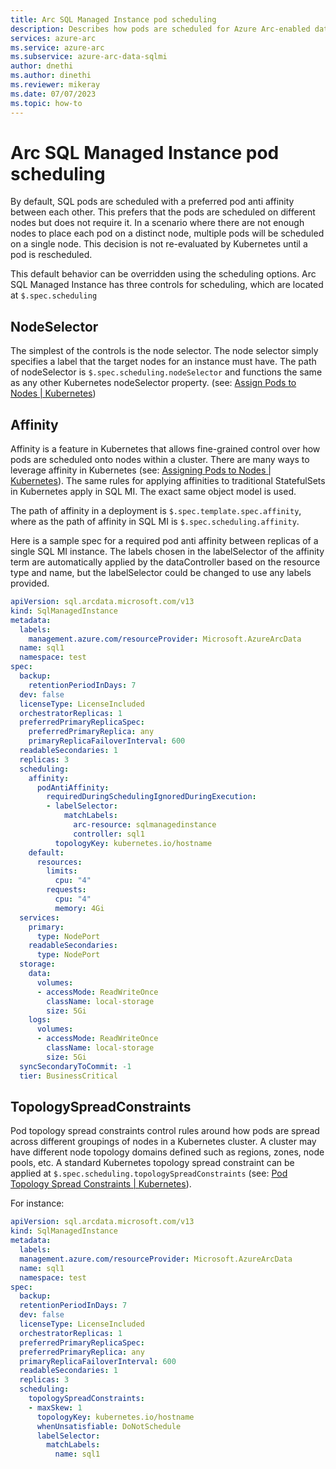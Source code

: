 ```yaml
---
title: Arc SQL Managed Instance pod scheduling
description: Describes how pods are scheduled for Azure Arc-enabled data services, and how you may configure them.
services: azure-arc
ms.service: azure-arc
ms.subservice: azure-arc-data-sqlmi
author: dnethi
ms.author: dinethi
ms.reviewer: mikeray
ms.date: 07/07/2023
ms.topic: how-to
---
```


# Arc SQL Managed Instance pod scheduling

By default, SQL pods are scheduled with a preferred pod anti affinity between each other. This prefers that the pods are scheduled on different nodes but does not require it. In a scenario where there are not enough nodes to place each pod on a distinct node, multiple pods will be scheduled on a single node. This decision is not re-evaluated by Kubernetes until a pod is rescheduled.

This default behavior can be overridden using the scheduling options. Arc SQL Managed Instance has three controls for scheduling, which are located at `$.spec.scheduling`

## NodeSelector

The simplest of the controls is the node selector. The node selector simply specifies a label that the target nodes for an instance must have. The path of nodeSelector is `$.spec.scheduling.nodeSelector` and functions the same as any other Kubernetes nodeSelector property. (see: [Assign Pods to Nodes | Kubernetes](https://kubernetes.io/docs/tasks/configure-pod-container/assign-pods-nodes/#create-a-pod-that-gets-scheduled-to-your-chosen-node))

## Affinity

Affinity is a feature in Kubernetes that allows fine-grained control over how pods are scheduled onto nodes within a cluster. There are many ways to leverage affinity in Kubernetes (see: [Assigning Pods to Nodes | Kubernetes](https://kubernetes.io/docs/concepts/scheduling-eviction/assign-pod-node/#affinity-and-anti-affinity)). The same rules for applying affinities to traditional StatefulSets in Kubernetes apply in SQL MI. The exact same object model is used.



The path of affinity in a deployment is `$.spec.template.spec.affinity`, where as the path of affinity in SQL MI is `$.spec.scheduling.affinity`.

Here is a sample spec for a required pod anti affinity between replicas of a single SQL MI instance. The labels chosen in the labelSelector of the affinity term are automatically applied by the dataController based on the resource type and name, but the labelSelector could be changed to use any labels provided.


```yaml
apiVersion: sql.arcdata.microsoft.com/v13
kind: SqlManagedInstance
metadata:
  labels:
    management.azure.com/resourceProvider: Microsoft.AzureArcData
  name: sql1
  namespace: test
spec:
  backup:
    retentionPeriodInDays: 7
  dev: false
  licenseType: LicenseIncluded
  orchestratorReplicas: 1
  preferredPrimaryReplicaSpec:
    preferredPrimaryReplica: any
    primaryReplicaFailoverInterval: 600
  readableSecondaries: 1
  replicas: 3
  scheduling:
    affinity:
      podAntiAffinity:
        requiredDuringSchedulingIgnoredDuringExecution:
        - labelSelector:
            matchLabels:
              arc-resource: sqlmanagedinstance
              controller: sql1
          topologyKey: kubernetes.io/hostname
    default:
      resources:
        limits:
          cpu: "4"
        requests:
          cpu: "4"
          memory: 4Gi
  services:
    primary:
      type: NodePort
    readableSecondaries:
      type: NodePort
  storage:
    data:
      volumes:
      - accessMode: ReadWriteOnce
        className: local-storage
        size: 5Gi
    logs:
      volumes:
      - accessMode: ReadWriteOnce
        className: local-storage
        size: 5Gi
  syncSecondaryToCommit: -1
  tier: BusinessCritical
```

## TopologySpreadConstraints

Pod topology spread constraints control rules around how pods are spread across different groupings of nodes in a Kubernetes cluster. A cluster may have different node topology domains defined such as regions, zones, node pools, etc. A standard Kubernetes topology spread constraint can be applied at `$.spec.scheduling.topologySpreadConstraints` (see: [Pod Topology Spread Constraints | Kubernetes](https://kubernetes.io/docs/concepts/scheduling-eviction/topology-spread-constraints/)).

For instance:


```yaml
apiVersion: sql.arcdata.microsoft.com/v13 
kind: SqlManagedInstance 
metadata: 
  labels: 
  management.azure.com/resourceProvider: Microsoft.AzureArcData 
  name: sql1 
  namespace: test 
spec: 
  backup: 
  retentionPeriodInDays: 7 
  dev: false 
  licenseType: LicenseIncluded 
  orchestratorReplicas: 1 
  preferredPrimaryReplicaSpec: 
  preferredPrimaryReplica: any 
  primaryReplicaFailoverInterval: 600 
  readableSecondaries: 1 
  replicas: 3 
  scheduling:
    topologySpreadConstraints:
    - maxSkew: 1
      topologyKey: kubernetes.io/hostname
      whenUnsatisfiable: DoNotSchedule
      labelSelector:
        matchLabels:
          name: sql1
```
